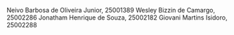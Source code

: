 Neivo Barbosa de Oliveira Junior, 25001389 
Wesley Bizzin de Camargo, 25002286 
Jonatham Henrique de Souza, 25002182
Giovani Martins Isidoro, 25002288
